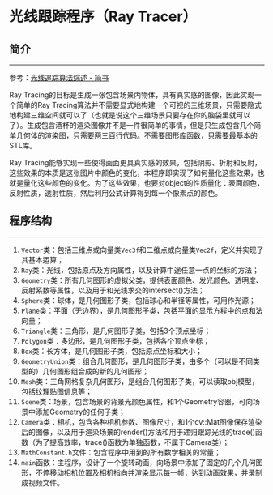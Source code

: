 # 光线跟踪程序（Ray Tracer）

## 简介
------

参考：[光线追踪算法综述 - 简书](http://www.jianshu.com/p/81329c6c7002)

Ray Tracing的目标是生成一张包含场景内物体，具有真实感的图像，因此实现一个简单的Ray Tracing算法并不需要显式地构建一个可视的三维场景，只需要隐式地构建三维空间就可以了（也就是说这个三维场景只要存在你的脑袋里就可以了）。生成包含酒杯的渲染图像并不是一件很简单的事情，但是只生成包含几个简单几何体的渲染图，只需要两三百行代码。不需要图形库函数，只需要最基本的STL库。

Ray Tracing能够实现一些使得画面更具真实感的效果，包括阴影、折射和反射，这些效果的本质是这张图片中颜色的变化，本程序即实现了如何量化这些效果，也就是量化这些颜色的变化。为了这些效果，也要对object的性质量化：表面颜色，反射性质，透射性质，然后利用公式计算得到每一个像素点的颜色。

## 程序结构
------

1. `Vector`类：包括三维点或向量类`Vec3f`和二维点或向量类`Vec2f`，定义并实现了其基本运算；  
2. `Ray`类：光线，包括原点及方向属性，以及计算中途任意一点的坐标的方法；  
3. `Geometry`类：所有几何图形的虚拟父类，提供表面颜色、发光颜色、透明度、反射系数等属性，以及用于和光线求交的intersect()方法；  
4. `Sphere`类：球体，是几何图形子类，包括球心和半径等属性，可用作光源；  
5. `Plane`类：平面（无边界），是几何图形子类，包括平面的显示方程中的点和法向量；  
6. `Triangle`类：三角形，是几何图形子类，包括3个顶点坐标；  
7. `Polygon`类：多边形，是几何图形子类，包括各个顶点坐标；  
8. `Box`类：长方体，是几何图形子类，包括原点坐标和大小；  
9. `GeometryUnion`类：组合几何图形，是几何图形子类，由多个（可以是不同类型的）几何图形组合成的新的几何图形；  
10. `Mesh`类：三角网格复杂几何图形，是组合几何图形子类，可以读取obj模型，包括纹理贴图信息等；  
11. `Scene`类：场景，包含场景的背景光颜色属性，和1个Geometry容器，可向场景中添加Geometry的任何子类；  
12. `Camera`类：相机，包含各种相机参数、图像尺寸，和1个cv::Mat图像保存渲染后的图像，以及用于渲染场景的render()方法和用于递归跟踪光线的trace()函数（为了提高效率，trace()函数为单独函数，不属于Camera类）；  
13. `MathConstant.h`文件：包含程序中用到的所有数学相关的常量；  
14. `main`函数：主程序，设计了一个旋转动画，向场景中添加了固定的几个几何图形，不停移动相机位置及相机指向并渲染显示每一帧，达到动画效果，并录制成视频文件。  
